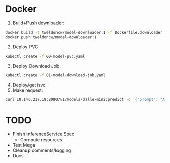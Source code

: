 # Docker
1. Build+Push downloader:
```bash
docker build -t tweldoncw/model-downloader:1 -f Dockerfile.downloader .
docker push tweldoncw/model-downloader:1
```
2. Deploy PVC
```bash
kubectl create -f 00-model-pvc.yaml
```
3. Deploy Download Job
```bash
kubectl create -f 01-model-download-job.yaml
```
4. Deploy/get isvc
5. Make request:
```bash
curl 10.146.217.19:8080/v1/models/dalle-mini:predict -d '{"prompt": "A grassy field with a single tree on a hill"}' | jq -r .image | base64 -d prediction.png && open prediction.png
```
# TODO
* Finish inferenceService Spec
    * Compute resources
* Test Mega
* Cleanup comments/logging
* Docs